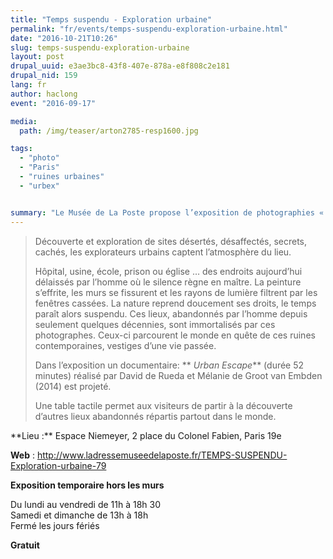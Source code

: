 ```yaml
---
title: "Temps suspendu - Exploration urbaine"
permalink: "fr/events/temps-suspendu-exploration-urbaine.html"
date: "2016-10-21T10:26"
slug: temps-suspendu-exploration-urbaine
layout: post
drupal_uuid: e3ae3bc8-43f8-407e-878a-e8f808c2e181
drupal_nid: 159
lang: fr
author: haclong
event: "2016-09-17"

media:
  path: /img/teaser/arton2785-resp1600.jpg

tags:
  - "photo"
  - "Paris"
  - "ruines urbaines"
  - "urbex"


summary: "Le Musée de La Poste propose l’exposition de photographies « Temps suspendu – exploration urbaine » du 17 septembre 2016 au 18 décembre 2016 à l’espace Niemeyer. 75 photographies de 3 artistes : Romain Veillon, Sylvain Margaine et Henk Van Rensbergen sont présentées."
---
```


<blockquote>Découverte et exploration de sites désertés, désaffectés, secrets, cachés, les explorateurs urbains captent l’atmosphère du lieu.

Hôpital, usine, école, prison ou église … des endroits aujourd’hui délaissés par l’homme où le silence règne en maître. La peinture s’effrite, les murs se fissurent et les rayons de lumière filtrent par les fenêtres cassées. La nature reprend doucement ses droits, le temps paraît alors suspendu. Ces lieux, abandonnés par l’homme depuis seulement quelques décennies, sont immortalisés par ces photographes. Ceux-ci parcourent le monde en quête de ces ruines contemporaines, vestiges d’une vie passée.

Dans l’exposition un documentaire: ** <i>Urban Escape</i>**  (durée 52 minutes) réalisé par David de Rueda et Mélanie de Groot van Embden (2014) est projeté.

Une table tactile permet aux visiteurs de partir à la découverte d’autres lieux abandonnés répartis partout dans le monde.

</blockquote>
**Lieu :** Espace Niemeyer, 2 place du Colonel Fabien, Paris 19e

**Web** : <a href="http://www.ladressemuseedelaposte.fr/TEMPS-SUSPENDU-Exploration-urbaine-79" target="_blank">http://www.ladressemuseedelaposte.fr/TEMPS-SUSPENDU-Exploration-urbaine-79</a>

**Exposition temporaire hors les murs**

Du lundi au vendredi de 11h à 18h 30<br class="manualbr" />
Samedi et dimanche de 13h à 18h<br class="manualbr" />
Fermé les jours fériés

**Gratuit**
